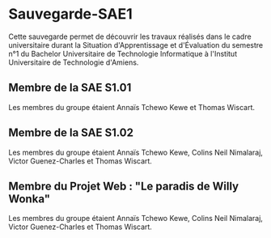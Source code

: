 # Sauvegarde-SAE1

Cette sauvegarde permet de découvrir les travaux réalisés dans le cadre universitaire durant la Situation d'Apprentissage et d'Évaluation du semestre n°1 du Bachelor Universitaire de Technologie Informatique à l'Institut Universitaire de Technologie d'Amiens.

## Membre de la SAE S1.01

Les membres du groupe étaient Annaïs Tchewo Kewe et Thomas Wiscart.

## Membre de la SAE S1.02

Les membres du groupe étaient Annaïs Tchewo Kewe, Colins Neil Nimalaraj, Victor Guenez-Charles et Thomas Wiscart.

## Membre du Projet Web : "Le paradis de Willy Wonka"

Les membres du groupe étaient Annaïs Tchewo Kewe, Colins Neil Nimalaraj, Victor Guenez-Charles et Thomas Wiscart.
